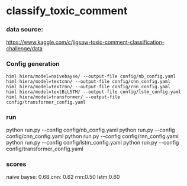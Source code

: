 # classify_toxic_comment

### data source: 
https://www.kaggle.com/c/jigsaw-toxic-comment-classification-challenge/data


### Config generation
```
himl hiera/model=naivebayse/ --output-file config/nb_config.yaml
himl hiera/model=textcnn/ --output-file config/cnn_config.yaml
himl hiera/model=textrnn/ --output-file config/rnn_config.yaml
himl hiera/model=textBiLSTM/ --output-file config/lstm_config.yaml
himl hiera/model=transformer/ --output-file config/transformer_config.yaml
```

### run
python run.py --config config/nb_config.yaml
python run.py --config config/cnn_config.yaml
python run.py --config config/rnn_config.yaml
python run.py --config config/lstm_config.yaml
python run.py --config config/transformer_config.yaml

### scores
naive bayse: 0.68
cnn: 0.62
rnn:0.50
lstm:0.60

